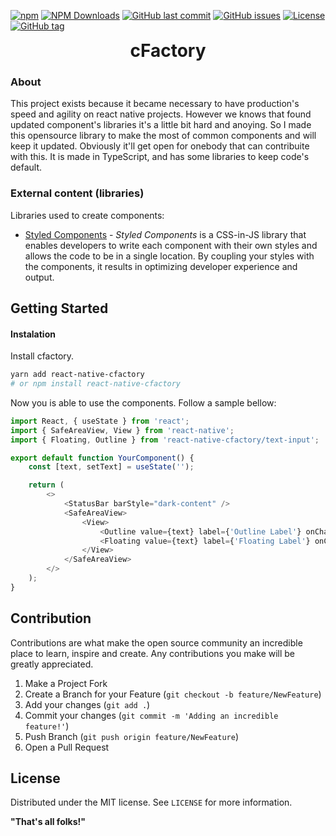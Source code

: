 <!--
*** Thanks you to be here. If you have some suggestions that may improve still more
*** make a fork and do a pull request or open a issue with tag "Suggestion".
*** Let's go run this awesome project :D
-->

<!-- PROJECT SHIELDS -->

[![npm](https://img.shields.io/npm/v/react-native-cfactory.svg?label=npm%20package)](https://www.npmjs.com/package/react-native-cfactory)
[![NPM Downloads](https://img.shields.io/npm/dm/react-native-cfactory.svg)](https://www.npmjs.com/package/react-native-cfactory)
[![GitHub last commit](https://img.shields.io/github/last-commit/igor-nm/react-native-cfactory.svg)](https://github.com/igor-nm/react-native-cfactory/commits/master)
[![GitHub issues](https://img.shields.io/github/issues-raw/igor-nm/react-native-cfactory.svg)](https://github.com/igor-nm/react-native-cfactory/issues)
[![License](https://img.shields.io/github/license/igor-nm/react-native-cfactory.svg)](https://github.com/igor-nm/react-native-cfactory/blob/master/LICENSE)
[![GitHub tag](https://img.shields.io/github/tag/igor-nm/react-native-cfactory.svg?color=ff0052)](https://GitHub.com/igor-nm/react-native-cfactory/tags/)

<h1 align="center" style="margin: auto">cFactory</h1>

<!-- ABOUT PROJECT -->

### About

This project exists because it became necessary to have production's speed and agility on react native projects. However we knows that found updated component's libraries it's a little bit hard and anoying. So I made this opensource library to make the most of common components and will keep it updated. Obviously it'll get open for onebody that can contribuite with this. It is made in TypeScript, and has some libraries to keep code's default.

<!-- TABLE OF CONTENTS -->

### External content (libraries)

Libraries used to create components:

<!-- -   [React Native Vector Icons](https://github.com/oblador/react-native-vector-icons) - Customizable Icons for React Native with support for NavBar/TabBar/ToolbarAndroid, image source and full styling. -->

-   [Styled Components](https://www.styled-components.com/) - _Styled Components_ is a CSS-in-JS library that enables developers to write each component with their own styles and allows the code to be in a single location. By coupling your styles with the components, it results in optimizing developer experience and output.

<!-- GETTING STARTED -->

## Getting Started

#### Instalation

Install cfactory.

```sh
yarn add react-native-cfactory
# or npm install react-native-cfactory
```

Now you is able to use the components.
Follow a sample bellow:

```javascript
import React, { useState } from 'react';
import { SafeAreaView, View } from 'react-native';
import { Floating, Outline } from 'react-native-cfactory/text-input';

export default function YourComponent() {
    const [text, setText] = useState('');

    return (
        <>
            <StatusBar barStyle="dark-content" />
            <SafeAreaView>
                <View>
                    <Outline value={text} label={'Outline Label'} onChangeText={x => setText(x)} />
                    <Floating value={text} label={'Floating Label'} onChangeText={x => setText(x)} />
                </View>
            </SafeAreaView>
        </>
    );
}
```

<!-- CONTRIBUITION -->

## Contribution

Contributions are what make the open source community an incredible place to learn, inspire and create. Any contributions you make will be greatly appreciated.

1. Make a Project Fork
2. Create a Branch for your Feature (`git checkout -b feature/NewFeature`)
3. Add your changes (`git add .`)
4. Commit your changes (`git commit -m 'Adding an incredible feature!'`)
5. Push Branch (`git push origin feature/NewFeature`)
6. Open a Pull Request

<!-- LICENSE -->

## License

Distributed under the MIT license. See `LICENSE` for more information.

**"That's all folks!"**
